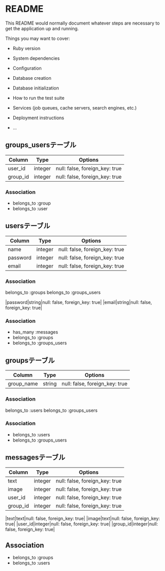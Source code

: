 # README

This README would normally document whatever steps are necessary to get the
application up and running.

Things you may want to cover:

* Ruby version

* System dependencies

* Configuration

* Database creation

* Database initialization

* How to run the test suite

* Services (job queues, cache servers, search engines, etc.)

* Deployment instructions

* ...


## groups_usersテーブル

|Column|Type|Options|
|------|----|-------|
|user_id|integer|null: false, foreign_key: true|
|group_id|integer|null: false, foreign_key: true|

### Association
- belongs_to :group
- belongs_to :user

## usersテーブル
|Column|Type|Options|
|------|----|-------|
|name|integer|null: false, foreign_key: true|
|password|integer|null: false, foreign_key: true|
|email|integer|null: false, foreign_key: true|


### Association
belongs_to :groups
belongs_to :groups_users

|password|string|null: false, foreign_key: true|
|email|string|null: false, foreign_key: true|


### Association
- has_many :messages
- belongs_to :groups
- belongs_to :groups_users


## groupsテーブル
|Column|Type|Options|
|------|----|-------|
|group_name|string|null: false, foreign_key: true|


### Association
belongs_to :users
belongs_to :groups_users


### Association
- belongs_to :users
- belongs_to :groups_users


## messagesテーブル
|Column|Type|Options|
|------|----|-------|
|text|integer|null: false, foreign_key: true|
|image|integer|null: false, foreign_key: true|
|user_id|integer|null: false, foreign_key: true|
|group_id|integer|null: false, foreign_key: true|


|text|text|null: false, foreign_key: true|
|image|text|null: false, foreign_key: true|
|user_id|integer|null: false, foreign_key: true|
|group_id|integer|null: false, foreign_key: true|

## Association
- belongs_to :groups
- belongs_to :users

